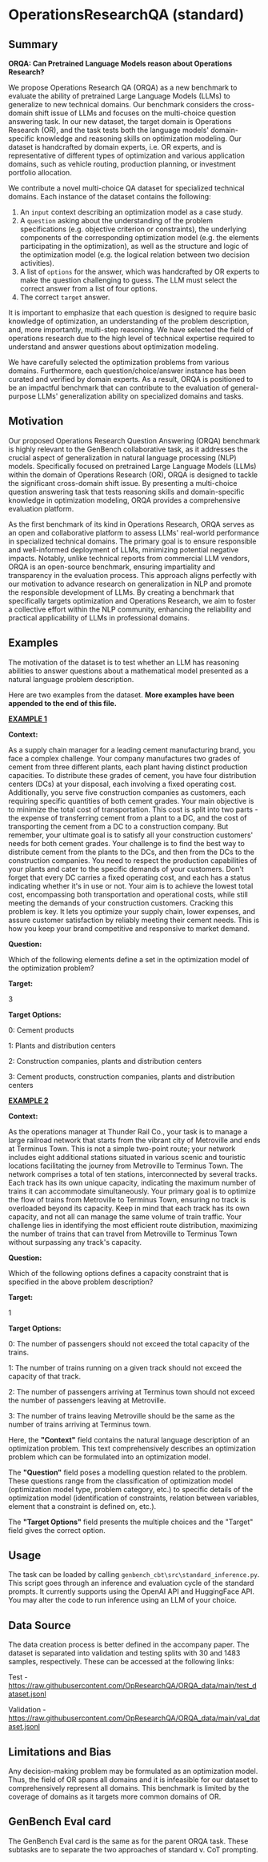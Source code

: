 # OperationsResearchQA (standard)

## Summary

**ORQA: Can Pretrained Language Models reason about Operations Research?**

We propose Operations Research QA (ORQA) as a new benchmark to evaluate the ability of pretrained Large Language Models (LLMs) to generalize to new technical domains. Our benchmark considers the cross-domain shift issue of LLMs and focuses on the multi-choice question answering task. In our new dataset, the target domain is Operations Research (OR), and the task tests both the language models' domain-specific knowledge and reasoning skills on optimization modeling. Our dataset is handcrafted by domain experts, i.e. OR experts, and is representative of different types of optimization and various application domains, such as vehicle routing, production planning, or investment portfolio allocation.

We contribute a novel multi-choice QA dataset for specialized technical domains. Each instance of the dataset contains the following:

1. An `input` context describing an optimization model as a case study.
2. A `question` asking about the understanding of the problem specifications (e.g. objective criterion or constraints), the underlying components of the corresponding optimization model (e.g. the elements participating in the optimization), as well as the structure and logic of the optimization model (e.g. the logical relation between two decision activities).
3. A list of `options` for the answer, which was handcrafted by OR experts to make the question challenging to guess. The LLM must select the correct answer from a list of four options.
4. The correct `target` answer.

It is important to emphasize that each question is designed to require basic knowledge of optimization, an understanding of the problem description, and, more importantly, multi-step reasoning. We have selected the field of operations research due to the high level of technical expertise required to understand and answer questions about optimization modeling.

We have carefully selected the optimization problems from various domains. Furthermore, each question/choice/answer instance has been curated and verified by domain experts. As a result, ORQA is positioned to be an impactful benchmark that can contribute to the evaluation of general-purpose LLMs' generalization ability on specialized domains and tasks.

## Motivation

Our proposed Operations Research Question Answering (ORQA) benchmark is highly relevant to the GenBench collaborative task, as it addresses the crucial aspect of generalization in natural language processing (NLP) models. Specifically focused on pretrained Large Language Models (LLMs) within the domain of Operations Research (OR), ORQA is designed to tackle the significant cross-domain shift issue. By presenting a multi-choice question answering task that tests reasoning skills and domain-specific knowledge in optimization modeling, ORQA provides a comprehensive evaluation platform.

As the first benchmark of its kind in Operations Research, ORQA serves as an open and collaborative platform to assess LLMs' real-world performance in specialized technical domains. The primary goal is to ensure responsible and well-informed deployment of LLMs, minimizing potential negative impacts. Notably, unlike technical reports from commercial LLM vendors, ORQA is an open-source benchmark, ensuring impartiality and transparency in the evaluation process. This approach aligns perfectly with our motivation to advance research on generalization in NLP and promote the responsible development of LLMs. By creating a benchmark that specifically targets optimization and Operations Research, we aim to foster a collective effort within the NLP community, enhancing the reliability and practical applicability of LLMs in professional domains.

## Examples

The motivation of the dataset is to test whether an LLM has reasoning abilities to answer questions about a mathematical model presented as a natural language problem description.

Here are two examples from the dataset. **More examples have been appended to the end of this file.**

**<u>EXAMPLE 1</u>**

**Context:**

As a supply chain manager for a leading cement manufacturing brand, you face a complex challenge. Your company manufactures two grades of cement from three different plants, each plant having distinct production capacities. To distribute these grades of cement, you have four distribution centers (DCs) at your disposal, each involving a fixed operating cost. Additionally, you serve five construction companies as customers, each requiring specific quantities of both cement grades. Your main objective is to minimize the total cost of transportation. This cost is split into two parts - the expense of transferring cement from a plant to a DC, and the cost of transporting the cement from a DC to a construction company. But remember, your ultimate goal is to satisfy all your construction customers' needs for both cement grades. Your challenge is to find the best way to distribute cement from the plants to the DCs, and then from the DCs to the construction companies. You need to respect the production capabilities of your plants and cater to the specific demands of your customers. Don't forget that every DC carries a fixed operating cost, and each has a status indicating whether it's in use or not. Your aim is to achieve the lowest total cost, encompassing both transportation and operational costs, while still meeting the demands of your construction customers. Cracking this problem is key. It lets you optimize your supply chain, lower expenses, and assure customer satisfaction by reliably meeting their cement needs. This is how you keep your brand competitive and responsive to market demand.

**Question:**

Which of the following elements define a set in the optimization model of the optimization problem?

**Target:**

3

**Target Options:**

0: Cement products

1: Plants and distribution centers

2: Construction companies, plants and distribution centers

3: Cement products, construction companies, plants and distribution centers

**<u>EXAMPLE 2</u>**

**Context:**

As the operations manager at Thunder Rail Co., your task is to manage a large railroad network that starts from the vibrant city of Metroville and ends at Terminus Town. This is not a simple two-point route; your network includes eight additional stations situated in various scenic and touristic locations facilitating the journey from Metroville to Terminus Town. The network comprises a total of ten stations, interconnected by several tracks. Each track has its own unique capacity, indicating the maximum number of trains it can accommodate simultaneously. Your primary goal is to optimize the flow of trains from Metroville to Terminus Town, ensuring no track is overloaded beyond its capacity. Keep in mind that each track has its own capacity, and not all can manage the same volume of train traffic. Your challenge lies in identifying the most efficient route distribution, maximizing the number of trains that can travel from Metroville to Terminus Town without surpassing any track's capacity.

**Question:**

Which of the following options defines a capacity constraint that is specified in the above problem description?

**Target:**

1

**Target Options:**

0: The number of passengers should not exceed the total capacity of the trains.

1: The number of trains running on a given track should not exceed the capacity of that track.

2: The number of passengers arriving at Terminus town should not exceed the number of passengers leaving at Metroville.

3: The number of trains leaving Metroville should be the same as the number of trains arriving at Terminus town.

Here, the **"Context"** field contains the natural language description of an optimization problem. This text comprehensively describes an optimization problem which can be formulated into an optimization model.

The **"Question"** field poses a modelling question related to the problem. These questions range from the classification of optimization model (optimization model type, problem category, etc.) to specific details of the optimization model (identification of constraints, relation between variables, element that a constraint is defined on, etc.).

The **"Target Options"** field presents the multiple choices and the "Target" field gives the correct option.

## Usage

The task can be loaded by calling `genbench_cbt\src\standard_inference.py`. This script goes through an inference and evaluation cycle of the standard prompts. It currently supports using the OpenAI API and HuggingFace API. You may alter the code to run inference using an LLM of your choice.

## Data Source

The data creation process is better defined in the accompany paper. The dataset is separated into validation and testing splits with 30 and 1483 samples, respectively. These can be accessed at the following links:

Test - https://raw.githubusercontent.com/OpResearchQA/ORQA_data/main/test_dataset.jsonl

Validation - https://raw.githubusercontent.com/OpResearchQA/ORQA_data/main/val_dataset.jsonl

## Limitations and Bias

Any decision-making problem may be formulated as an optimization model. Thus, the field of OR spans all domains and it is infeasible for our dataset to comprehensively represent all domains. This benchmark is limited by the coverage of domains as it targets more common domains of OR.

## GenBench Eval card

The GenBench Eval card is the same as for the parent ORQA task. These subtasks are to separate the two approaches of standard v. CoT prompting.
